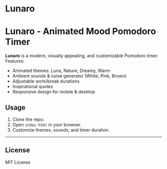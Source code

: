 # Lunaro
# Lunaro - Animated Mood Pomodoro Timer

**Lunaro** is a modern, visually appealing, and customizable Pomodoro timer. Features:

- Animated themes: Luna, Nature, Dreamy, Warm
- Ambient sounds & noise generator (White, Pink, Brown)
- Adjustable work/break durations
- Inspirational quotes
- Responsive design for mobile & desktop

## Usage

1. Clone the repo:  
2. Open `index.html` in your browser.
3. Customize themes, sounds, and timer duration.

---

## License
MIT License
